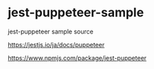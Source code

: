 # jest-puppeteer-sample
jest-puppeteer sample source

https://jestjs.io/ja/docs/puppeteer

https://www.npmjs.com/package/jest-puppeteer